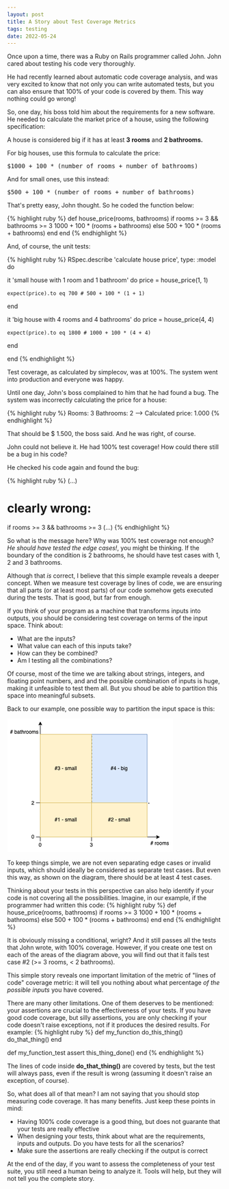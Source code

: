 ```yaml
---
layout: post
title: A Story about Test Coverage Metrics
tags: testing
date: 2022-05-24
---
```


Once upon a time, there was a Ruby on Rails programmer called John. John cared about testing his code very thoroughly.

He had recently learned about automatic code coverage analysis, and was very excited to know that not only you can write automated tests, but you can also ensure that 100% of your code is covered by them. This way nothing could go wrong!

So, one day, his boss told him about the requirements for a new software. He needed to calculate the market price of a house, using the following specification:

<div class="message">
<p>A house is considered big if it has at least <b>3 rooms</b> and <b>2 bathrooms.</b> </p>

For big houses, use this formula to calculate the price:<br>

<pre>$1000 + 100 * (number_of_rooms + number_of_bathrooms)</pre>

And for small ones, use this instead: <br>

<pre>$500 + 100 * (number_of_rooms + number_of_bathrooms)</pre>
</div>

That's pretty easy, John thought. So he coded the function below:

{% highlight ruby %}
def house_price(rooms, bathrooms)
  if rooms >= 3 && bathrooms >= 3
    1000 + 100 * (rooms + bathrooms)
  else
    500 + 100 * (rooms + bathrooms)
  end
end
{% endhighlight %}

And, of course, the unit tests:

{% highlight ruby %}
RSpec.describe 'calculate house price', type: :model do

  it 'small house with 1 room and 1 bathroom' do
    price = house_price(1, 1)

    expect(price).to eq 700 # 500 + 100 * (1 + 1)
  end

  it 'big house with 4 rooms and 4 bathrooms' do
    price = house_price(4, 4)

    expect(price).to eq 1800 # 1000 + 100 * (4 + 4)
  end
  
end
{% endhighlight %}

Test coverage, as calculated by simplecov, was at 100%. The system went into production and everyone was happy.

Until one day, John's boss complained to him that he had found a bug. The system was incorrectly calculating the price for a house: <br>

{% highlight ruby %}
Rooms: 3
Bathrooms: 2
--> Calculated price: 1.000
{% endhighlight %}

That should be $ 1.500, the boss said. And he was right, of course.

John could not believe it. He had 100% test coverage! How could there still be a bug in his code?

He checked his code again and found the bug:

{% highlight ruby %}
(...)
  # clearly wrong:
  if rooms >= 3 && bathrooms >= 3
(...)
{% endhighlight %}

So what is the message here? Why was 100% test coverage not enough? *He should have tested the edge cases!*, you might be thinking. If the boundary of the condition is 2 bathrooms, he should have test cases with 1, 2 and 3 bathrooms.

Although that <i>is</i> correct, I believe that this simple example reveals a deeper concept. When we measure test coverage by lines of code, we are ensuring that all parts (or at least most parts) of our code somehow gets executed during the tests. That is good, but far from enough.

If you think of your program as a machine that transforms inputs into outputs, you should be considering test coverage on terms of the input space. Think about:
- What are the inputs?
- What value can each of this inputs take?
- How can they be combined?
- Am I testing all the combinations?

Of course, most of the time we are talking about strings, integers, and floating point numbers, and and the possible combination of inputs is huge, making it unfeasible to test them all. 
But you shoud be able to partition this space into meaningful subsets.

Back to our example, one possible way to partition the input space is this:

<img src="/public/images/test_metrics_1.png">

To keep things simple, we are not even separating edge cases or invalid inputs, which should ideally be considered as separate test cases. But even this way, as shown on the diagram, there should be at least 4 test cases.

Thinking about your tests in this perspective can also help identify if your code is not covering all the possibilities. Imagine, in our example, if the programmer had written this code:
{% highlight ruby %}
def house_price(rooms, bathrooms)
  if rooms >= 3
    1000 + 100 * (rooms + bathrooms)
  else
    500 + 100 * (rooms + bathrooms)
  end
end
{% endhighlight %}

It is obviously missing a conditional, wright? And it still passes all the tests that John wrote, with 100% coverage. However, if you create one test on each of the areas of the diagram above, you will find out that it fails test case #2 (>= 3 rooms, < 2 bathrooms).

This simple story reveals one important limitation of the metric of "lines of code" coverage metric: it will tell you nothing about what percentage <i>of the possible inputs</i> you have covered. 

There are many other limitations. One of them deserves to be mentioned: your assertions are crucial to the effectiveness of your tests. If you have good code coverage, but silly assertions, you are only checking if your code doesn't raise exceptions, not if it produces the desired results. For example:
{% highlight ruby %}
def my_function
  do_this_thing()
  do_that_thing()
end

def my_function_test
  assert this_thing_done()
end
{% endhighlight %}

The lines of code inside <b>do_that_thing()</b> are covered by tests, but the test will always pass, even if the result is wrong (assuming it doesn't raise an exception, of course).

So, what does all of that mean? I am not saying that you should stop measuring code coverage. It has many benefits. Just keep these points in mind:
- Having 100% code coverage is a good thing, but does not guarante that your tests are really effective
- When designing your tests, think about what are the requirements, inputs and outputs. Do you have tests for all the scenarios?
- Make sure the assertions are really checking if the output is correct


At the end of the day, if you want to assess the completeness of your test suite, you still need a human being to analyze it. Tools will help, but they will not tell you the complete story.